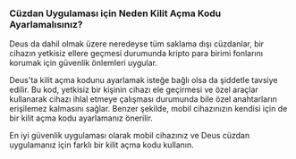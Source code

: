 ### Cüzdan Uygulaması için Neden Kilit Açma Kodu Ayarlamalısınız?

Deus da dahil olmak üzere neredeyse tüm saklama dışı cüzdanlar, bir cihazın yetkisiz ellere geçmesi durumunda kripto para birimi fonlarını korumak için güvenlik önlemleri uygular.

Deus'ta kilit açma kodunu ayarlamak isteğe bağlı olsa da şiddetle tavsiye edilir. Bu kod, yetkisiz bir kişinin cihazı ele geçirmesi ve özel araçlar kullanarak cihazı ihlal etmeye çalışması durumunda bile özel anahtarların erişilemez kalmasını sağlar. Benzer şekilde, mobil cihazınızın kendisi için de bir kilit açma kodu ayarlamanız önerilir.

En iyi güvenlik uygulaması olarak mobil cihazınız ve Deus cüzdan uygulamanız için farklı bir kilit açma kodu kullanın.